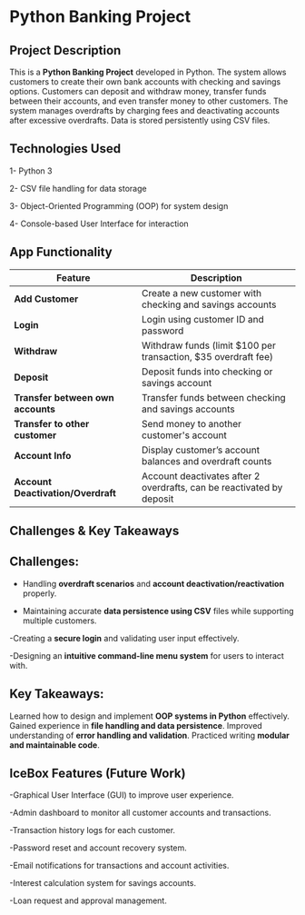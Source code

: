 # Python Banking Project

## Project Description 
This is a **Python Banking Project** developed in Python. The system allows customers to create their own bank accounts with checking and savings options. Customers can deposit and withdraw money, transfer funds between their accounts, and even transfer money to other customers. The system manages overdrafts by charging fees and deactivating accounts after excessive overdrafts. Data is stored persistently using CSV files. 


## Technologies Used 
1- Python 3

2- CSV file handling for data storage 

3- Object-Oriented Programming (OOP) for system design 

4- Console-based User Interface for interaction  

## App Functionality 
| Feature                                    | Description                                         |
|--------------------------------------------|-----------------------------------------------------|
| **Add Customer**                           | Create a new customer with checking and savings accounts |
| **Login**                                  | Login using customer ID and password                |
| **Withdraw**                               | Withdraw funds (limit $100 per transaction, $35 overdraft fee) |
| **Deposit**                                | Deposit funds into checking or savings account    |
| **Transfer between own accounts**          | Transfer funds between checking and savings accounts |
| **Transfer to other customer**             | Send money to another customer's account          |
| **Account Info**                           | Display customer’s account balances and overdraft counts |
| **Account Deactivation/Overdraft**         | Account deactivates after 2 overdrafts, can be reactivated by deposit |

## Challenges & Key Takeaways 

## Challenges: 
- Handling **overdraft scenarios** and **account deactivation/reactivation** properly. 

- Maintaining accurate **data persistence using CSV** files while supporting multiple customers. 

-Creating a **secure login** and validating user input effectively. 

-Designing an **intuitive command-line menu system** for users to interact with. 

## Key Takeaways: 
Learned how to design and implement **OOP systems in Python** effectively. 
Gained experience in **file handling and data persistence**. 
Improved understanding of **error handling and validation**. 
Practiced writing **modular and maintainable code**. 

## IceBox Features (Future Work) 
-Graphical User Interface (GUI) to improve user experience. 

-Admin dashboard to monitor all customer accounts and transactions.

-Transaction history logs for each customer. 

-Password reset and account recovery system. 

-Email notifications for transactions and account activities. 

-Interest calculation system for savings accounts. 

-Loan request and approval management.